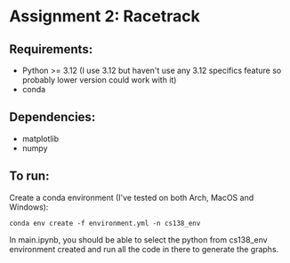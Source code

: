 # Assignment 2: Racetrack

## Requirements:

- Python >= 3.12 (I use 3.12 but haven't use any 3.12 specifics feature so
probably lower version could work with it)
- conda

## Dependencies:

- matplotlib
- numpy

## To run:

Create a conda environment (I've tested on both Arch, MacOS and Windows):
```
conda env create -f environment.yml -n cs138_env
```

In main.ipynb, you should be able to select the python from cs138_env
environment created and run all the code in there to generate the graphs.



